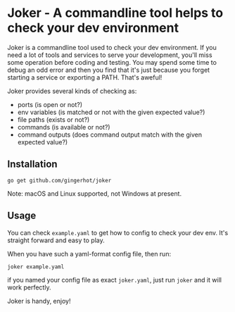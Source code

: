 # Joker - A commandline tool helps to check your dev environment

Joker is a commandline tool used to check your dev environment. If you need a lot of tools and services to serve your development, you'll miss some operation before coding and testing. You may spend some time to debug an odd error and then you find that it's just because you forget starting a service or exporting a PATH. That's aweful!

Joker provides several kinds of checking as:

* ports (is open or not?)
* env variables (is matched or not with the given expected value?)
* file paths (exists or not?)
* commands (is available or not?)
* command outputs (does command output match with the given expected value?)

## Installation

```sehll
go get github.com/gingerhot/joker
```

Note: macOS and Linux supported, not Windows at present.

## Usage

You can check `example.yaml` to get how to config to check your dev env. It's straight forward and easy to play.

When you have such a yaml-format config file, then run:

```shell
joker example.yaml
```

if you named your config file as exact `joker.yaml`, just run `joker` and it will work perfectly.

Joker is handy, enjoy!
